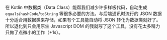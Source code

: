 在 Kotlin 中数据类（Data Class）能帮我们减少许多样板代码，自动生成 `equals`/`hashCode`/`toString` 等很多必要的方法。与后端通讯时流行的 JSON 数据十分适合用数据类来存储，如果有个工具能自动将 JSON 转化为数据类就好了。所以退化到只会用原生 Javascript DOM 的我就写了这个工具，没有花太多精力只做了点微小的工作（+1s）。